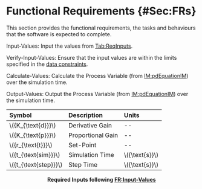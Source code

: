 # Functional Requirements {#Sec:FRs}

This section provides the functional requirements, the tasks and behaviours that the software is expected to complete.

<div id="inputValues"></div>

Input-Values: Input the values from [Tab:ReqInputs](./SecFRs.md#Table:ReqInputs).

<div id="verifyInputs"></div>

Verify-Input-Values: Ensure that the input values are within the limits specified in the [data constraints](./SecDataConstraints.md#Sec:DataConstraints).

<div id="calculateValues"></div>

Calculate-Values: Calculate the Process Variable (from [IM:pdEquationIM](./SecIMs.md#IM:pdEquationIM)) over the simulation time.

<div id="outputValues"></div>

Output-Values: Output the Process Variable (from [IM:pdEquationIM](./SecIMs.md#IM:pdEquationIM)) over the simulation time.

<div id="Table:ReqInputs"></div>

|Symbol                  |Description      |Units           |
|:-----------------------|:----------------|:---------------|
|\\({K\_{\text{d}}}\\)   |Derivative Gain  |--              |
|\\({K\_{\text{p}}}\\)   |Proportional Gain|--              |
|\\({r\_{\text{t}}}\\)   |Set-Point        |--              |
|\\({t\_{\text{sim}}}\\) |Simulation Time  |\\({\text{s}}\\)|
|\\({t\_{\text{step}}}\\)|Step Time        |\\({\text{s}}\\)|

**<p align="center">Required Inputs following [FR:Input-Values](./SecFRs.md#inputValues)</p>**
